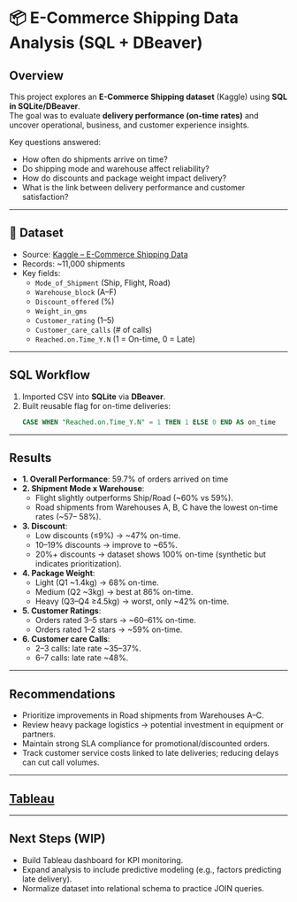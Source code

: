 # 📦 E-Commerce Shipping Data Analysis (SQL + DBeaver)

## Overview
This project explores an **E-Commerce Shipping dataset** (Kaggle) using **SQL in SQLite/DBeaver**.  
The goal was to evaluate **delivery performance (on-time rates)** and uncover operational, business, and customer experience insights.  

Key questions answered:
- How often do shipments arrive on time?
- Do shipping mode and warehouse affect reliability?
- How do discounts and package weight impact delivery?
- What is the link between delivery performance and customer satisfaction?

---

## 📂 Dataset
- Source: [Kaggle – E-Commerce Shipping Data](https://www.kaggle.com/datasets/prachi13/customer-analytics)  
- Records: ~11,000 shipments  
- Key fields:
  - `Mode_of_Shipment` (Ship, Flight, Road)  
  - `Warehouse_block` (A–F)  
  - `Discount_offered` (%)  
  - `Weight_in_gms`  
  - `Customer_rating` (1–5)  
  - `Customer_care_calls` (# of calls)  
  - `Reached.on.Time_Y.N` (1 = On-time, 0 = Late)  

---
## SQL Workflow
1. Imported CSV into **SQLite** via **DBeaver**.  
2. Built reusable flag for on-time deliveries:  
   ```sql
   CASE WHEN "Reached.on.Time_Y.N" = 1 THEN 1 ELSE 0 END AS on_time

---
## Results
- **1. Overall Performance**: 59.7% of orders arrived on time
- **2. Shipment Mode x Warehouse**:
    - Flight slightly outperforms Ship/Road (~60% vs 59%).
    - Road shipments from Warehouses A, B, C have the lowest on-time rates (~57–          58%).
- **3. Discount**:
    - Low discounts (≤9%) → ~47% on-time.
    - 10–19% discounts → improve to ~65%.
    - 20%+ discounts → dataset shows 100% on-time (synthetic but indicates prioritization).
- **4. Package Weight**:
    - Light (Q1 ~1.4kg) → 68% on-time.
    - Medium (Q2 ~3kg) → best at 86% on-time.
    - Heavy (Q3–Q4 ≥4.5kg) → worst, only ~42% on-time.
- **5. Customer Ratings**:
    - Orders rated 3–5 stars → ~60–61% on-time.
    - Orders rated 1–2 stars → ~59% on-time.
- **6. Customer care Calls**:
    - 2–3 calls: late rate ~35–37%.
    - 6–7 calls: late rate ~48%.

---
## Recommendations
- Prioritize improvements in Road shipments from Warehouses A–C.
- Review heavy package logistics → potential investment in equipment or partners.
- Maintain strong SLA compliance for promotional/discounted orders.
- Track customer service costs linked to late deliveries; reducing delays can cut     call volumes.

---
## [Tableau](https://public.tableau.com/views/E-CommerceShippingReliabilityDashboard/Dashboard1?:language=en-US&:sid=&:redirect=auth&:display_count=n&:origin=viz_share_link) 

---
## Next Steps (WIP)
- Build Tableau dashboard for KPI monitoring.
- Expand analysis to include predictive modeling (e.g., factors predicting late delivery).
- Normalize dataset into relational schema to practice JOIN queries.
